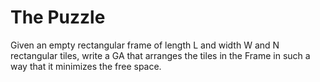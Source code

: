 # The Puzzle
Given an empty rectangular frame of length L and width W and N rectangular tiles, write a GA that arranges the tiles in the Frame in such a way that it minimizes the free space.

